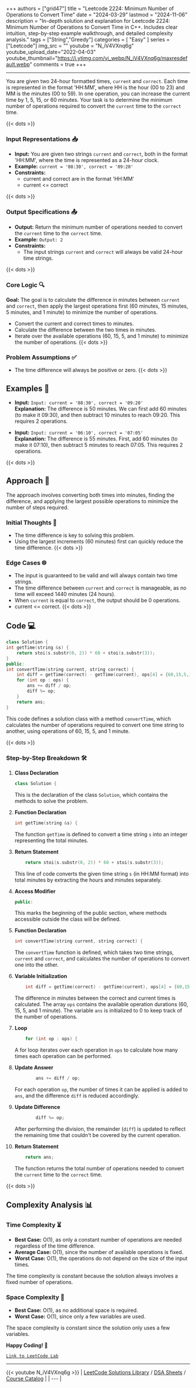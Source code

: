 
+++
authors = ["grid47"]
title = "Leetcode 2224: Minimum Number of Operations to Convert Time"
date = "2024-03-29"
lastmod = "2024-11-06"
description = "In-depth solution and explanation for Leetcode 2224: Minimum Number of Operations to Convert Time in C++. Includes clear intuition, step-by-step example walkthrough, and detailed complexity analysis."
tags = ["String","Greedy"]
categories = [
    "Easy"
]
series = ["Leetcode"]
img_src = ""
youtube = "N_iV4VXnq6g"
youtube_upload_date="2022-04-03"
youtube_thumbnail="https://i.ytimg.com/vi_webp/N_iV4VXnq6g/maxresdefault.webp"
comments = true
+++



---
You are given two 24-hour formatted times, `current` and `correct`. Each time is represented in the format 'HH:MM', where HH is the hour (00 to 23) and MM is the minutes (00 to 59). In one operation, you can increase the current time by 1, 5, 15, or 60 minutes. Your task is to determine the minimum number of operations required to convert the `current` time to the `correct` time.
<!--more-->
{{< dots >}}
### Input Representations 📥
- **Input:** You are given two strings `current` and `correct`, both in the format 'HH:MM', where the time is represented as a 24-hour clock.
- **Example:** `current = '08:30', correct = '09:20'`
- **Constraints:**
	- current and correct are in the format 'HH:MM'
	- current <= correct

{{< dots >}}
### Output Specifications 📤
- **Output:** Return the minimum number of operations needed to convert the `current` time to the `correct` time.
- **Example:** `Output: 2`
- **Constraints:**
	- The input strings `current` and `correct` will always be valid 24-hour time strings.

{{< dots >}}
### Core Logic 🔍
**Goal:** The goal is to calculate the difference in minutes between `current` and `correct`, then apply the largest operations first (60 minutes, 15 minutes, 5 minutes, and 1 minute) to minimize the number of operations.

- Convert the current and correct times to minutes.
- Calculate the difference between the two times in minutes.
- Iterate over the available operations (60, 15, 5, and 1 minute) to minimize the number of operations.
{{< dots >}}
### Problem Assumptions ✅
- The time difference will always be positive or zero.
{{< dots >}}
## Examples 🧩
- **Input:** `Input: current = '08:30', correct = '09:20'`  \
  **Explanation:** The difference is 50 minutes. We can first add 60 minutes (to make it 09:30), and then subtract 10 minutes to reach 09:20. This requires 2 operations.

- **Input:** `Input: current = '06:10', correct = '07:05'`  \
  **Explanation:** The difference is 55 minutes. First, add 60 minutes (to make it 07:10), then subtract 5 minutes to reach 07:05. This requires 2 operations.

{{< dots >}}
## Approach 🚀
The approach involves converting both times into minutes, finding the difference, and applying the largest possible operations to minimize the number of steps required.

### Initial Thoughts 💭
- The time difference is key to solving this problem.
- Using the largest increments (60 minutes) first can quickly reduce the time difference.
{{< dots >}}
### Edge Cases 🌐
- The input is guaranteed to be valid and will always contain two time strings.
- The time difference between `current` and `correct` is manageable, as no time will exceed 1440 minutes (24 hours).
- When `current` is equal to `correct`, the output should be 0 operations.
- current <= correct.
{{< dots >}}
## Code 💻
```cpp
class Solution {
int getTime(string &s) {
    return stoi(s.substr(0, 2)) * 60 + stoi(s.substr(3));
}
public:
int convertTime(string current, string correct) {
    int diff = getTime(correct) - getTime(current), ops[4] = {60,15,5,1}, ans = 0;
    for (int op : ops) {
        ans += diff / op;
        diff %= op;
    }
    return ans;
}
```

This code defines a solution class with a method `convertTime`, which calculates the number of operations required to convert one time string to another, using operations of 60, 15, 5, and 1 minute.

{{< dots >}}
### Step-by-Step Breakdown 🛠️
1. **Class Declaration**
	```cpp
	class Solution {
	```
	This is the declaration of the class `Solution`, which contains the methods to solve the problem.

2. **Function Declaration**
	```cpp
	int getTime(string &s) {
	```
	The function `getTime` is defined to convert a time string `s` into an integer representing the total minutes.

3. **Return Statement**
	```cpp
	    return stoi(s.substr(0, 2)) * 60 + stoi(s.substr(3));
	```
	This line of code converts the given time string `s` (in HH:MM format) into total minutes by extracting the hours and minutes separately.

4. **Access Modifier**
	```cpp
	public:
	```
	This marks the beginning of the public section, where methods accessible outside the class will be defined.

5. **Function Declaration**
	```cpp
	int convertTime(string current, string correct) {
	```
	The `convertTime` function is defined, which takes two time strings, `current` and `correct`, and calculates the number of operations to convert one into the other.

6. **Variable Initialization**
	```cpp
	    int diff = getTime(correct) - getTime(current), ops[4] = {60,15,5,1}, ans = 0;
	```
	The difference in minutes between the correct and current times is calculated. The array `ops` contains the available operation durations (60, 15, 5, and 1 minute). The variable `ans` is initialized to 0 to keep track of the number of operations.

7. **Loop**
	```cpp
	    for (int op : ops) {
	```
	A for loop iterates over each operation in `ops` to calculate how many times each operation can be performed.

8. **Update Answer**
	```cpp
	        ans += diff / op;
	```
	For each operation `op`, the number of times it can be applied is added to `ans`, and the difference `diff` is reduced accordingly.

9. **Update Difference**
	```cpp
	        diff %= op;
	```
	After performing the division, the remainder (`diff`) is updated to reflect the remaining time that couldn't be covered by the current operation.

10. **Return Statement**
	```cpp
	    return ans;
	```
	The function returns the total number of operations needed to convert the `current` time to the `correct` time.

{{< dots >}}
## Complexity Analysis 📊
### Time Complexity ⏳
- **Best Case:** O(1), as only a constant number of operations are needed regardless of the time difference.
- **Average Case:** O(1), since the number of available operations is fixed.
- **Worst Case:** O(1), the operations do not depend on the size of the input times.

The time complexity is constant because the solution always involves a fixed number of operations.

### Space Complexity 💾
- **Best Case:** O(1), as no additional space is required.
- **Worst Case:** O(1), since only a few variables are used.

The space complexity is constant since the solution only uses a few variables.

**Happy Coding! 🎉**


[`Link to LeetCode Lab`](https://leetcode.com/problems/minimum-number-of-operations-to-convert-time/description/)

---
{{< youtube N_iV4VXnq6g >}}
| [LeetCode Solutions Library](https://grid47.xyz/leetcode/) / [DSA Sheets](https://grid47.xyz/sheets/) / [Course Catalog](https://grid47.xyz/courses/) |
| --- |

